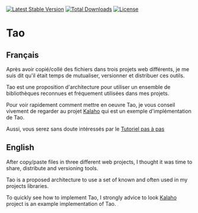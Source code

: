 [![Latest Stable Version](https://poser.pugx.org/forxer/tao/v/stable.svg)](https://packagist.org/packages/forxer/tao)
[![Total Downloads](https://poser.pugx.org/forxer/tao/downloads.svg)](https://packagist.org/packages/forxer/tao)
[![License](https://poser.pugx.org/forxer/tao/license.svg)](https://packagist.org/packages/forxer/tao)

Tao
===

## Français

Après avoir copié/collé des fichiers dans trois projets web différents, je me suis dit qu'il était temps de mutualiser, versionner et distribuer ces outils.

Tao est une proposition d'architecture pour utiliser un ensemble de bibliothèques reconnues et fréquement utilisées dans mes projets.

Pour voir rapidement comment mettre en oeuvre Tao, je vous conseil vivement de regarder au projet [Kalaho](https://github.com/forxer/kalaho) qui est un exemple d'implémentation de Tao.

Aussi, vous serez sans doute intéressés par le [Tutoriel pas à pas](https://github.com/forxer/tao-tuto/wiki)

## English

After  copy/paste files in three different web projects, I thought it was time to share, distribute and versioning tools.

Tao is a proposed architecture to use a set of known and often used in my projects libraries.

To quickly see how to implement Tao, I strongly advice to look [Kalaho](https://github.com/forxer/kalaho) project is an example implementation of Tao.
